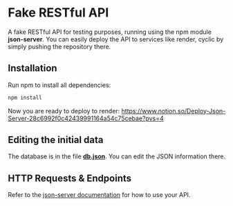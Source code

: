 # Fake RESTful API

A fake RESTful API for testing purposes, running using the npm module **json-server**. You can easily deploy the API to services like render, cyclic by simply pushing the repository there.

## Installation

Run npm to install all dependencies:

```sh
npm install
```

Now you are ready to deploy to render:
https://www.notion.so/Deploy-Json-Server-28c6992f0c42439991164a54c75cebae?pvs=4


## Editing the initial data

The database is in the file **[db.json](db.json)**. You can edit the JSON information there.

## HTTP Requests & Endpoints

Refer to the [json-server documentation](https://github.com/typicode/json-server) for how to use your API.
